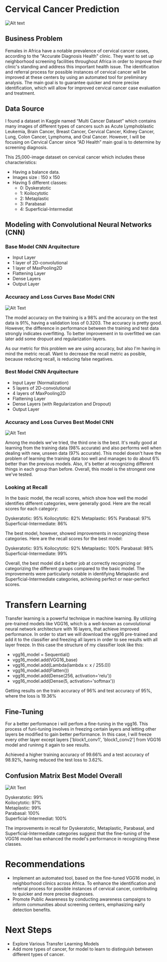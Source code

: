 # Cervical Cancer Prediction

![Alt text](https://github.com/gloriapintado/Cervical-Cancer-Prediction/blob/main/images/Cancer%20Awareness%20Months%20heading%20image%20651x342.png)

## Business Problem

Females in Africa have a notable prevalence of cervical cancer cases, according to the "Accurate Diagnosis Health" clinic. They want to set up neighborhood screening facilities throughout Africa in order to improve their clinic's standing and address this important health issue. The identification and referral process for possible instances of cervical cancer will be improved at these centers by using an automated tool for preliminary analysis. The main goal is to guarantee quicker and more precise identification, which will allow for improved cervical cancer case evaluation and treatment.

## Data Source

I found a dataset in Kaggle named “Multi Cancer Dataset” which contains many images of different types of cancers such as Acute Lymphoblastic Leukemia, Brain Cancer, Breast Cancer, Cervical Cancer, Kidney Cancer, Lung, Colon Cancer, Lymphoma, and Oral Cancer. However, I will be focusing on Cervical Cancer since “AD Health” main goal is to determine by screening diagnosis.

This 25,000-image dataset on cervical cancer which includes these characteristics:

- Having a balance data.
- Images size : 150 x 150
- Having 5 different classes:
    - 0: Dyskeratotic
    - 1: Koilocytotic
    - 2: Metaplastic
    - 3: Parabasal
    - 4: Superficial-Intermediat

## Modeling with Convolutional Neural Networks (CNN)

### Base Model CNN Arquitecture

- Input Layer 
- 1 layer of 2D-convolutional 
- 1 layer of MaxPooling2D 
- Flattening Layer
- Dense Layers
- Output Layer

### Accuracy and Loss Curves Base Model CNN
![Alt Text](https://github.com/gloriapintado/Cervical-Cancer-Prediction/blob/main/images/Baseline%20Curves.png)

The model accuracy on the training is a 98% and the accuracy on the test data is 91%, having a validation loss of 0.3203.
The accuracy is pretty good. However, the difference in performance between the training and test data strongly indicates overfitting. To better improvement in to overfitted we can later add some dropuot and regularization layers.

As our metric for this problem we are using accuracy, but also I'm having in mind the metric recall. Want to decrease the recall metric as posible, because reducing recall, is reducing false negatives.

### Best Model CNN Arquitecture
- Input Layer (Normalization)
- 5 layers of 2D-convolutional 
- 4 layers of MaxPooling2D 
- Flattening Layer
- Dense Layers (with Regularization and Dropout)
- Output Layer

### Accuracy and Loss Curves Best Model CNN
![Alt Text](https://github.com/gloriapintado/Cervical-Cancer-Prediction/blob/main/images/Best%20Model%20So%20Far%20Curves.png)

Among the models we've tried, the third one is the best. It's really good at learning from the training data (98% accurate) and also performs well when dealing with new, unseen data (97% accurate). This model doesn't have the problem of learning the training data too well and manages to do about 6% better than the previous models. Also, it's better at recognizing different things in each group than before. Overall, this model is the strongest one we've tested.

### Looking at Recall 

In the basic model, the recall scores, which show how well the model identifies different categories, were generally good. Here are the recall scores for each category:

Dyskeratotic: 95% 
Koilocytotic: 82% 
Metaplastic: 95% 
Parabasal: 97% 
Superficial-Intermediate: 86% 

The best model, however, showed improvements in recognizing these categories. Here are the recall scores for the best model:

Dyskeratotic: 93% 
Koilocytotic: 92% 
Metaplastic: 100% 
Parabasal: 98% 
Superficial-Intermediate: 99% 

Overall, the best model did a better job at correctly recognizing or categorizing the different groups compared to the basic model. The improvements were particularly notable in identifying Metaplastic and Superficial-Intermediate categories, achieving perfect or near-perfect scores.

# Transfern Learning 
Transfer learning is a powerful technique in machine learning. By utilizing pre-trained models like VGG16, which is a well-known as convolutional neural network architecture with 16 layers, that achieve improved performance. In order to start we will download the vgg16 pre-trained and add it to the classifier and freezing all layers in order to see results with all layer freeze. In this case the structure of my classifier look like this: 

- vgg16_model = Sequential()
- vgg16_model.add(VGG16_base)
- vgg16_model.add(Lambda(lambda x: x / 255.0))
- vgg16_model.add(Flatten())
- vgg16_model.add(Dense(256, activation='relu'))
- vgg16_model.add(Dense(5, activation='softmax'))

Getting results on the train accuracy of 96% and test accuracy of 95%, where the loss is 19.36%
  
## Fine-Tuning
For a better performance i will perfom a fine-tuning in the vgg16. This process of funi-tuning involves in freezing certain layers and letting other layers be modified to gain better performance. In this case, I will freeze every other layer except layers ['block1_conv1', 'block1_conv2'] from VGG16 model and runinng it again to see results.

Achieved a higher training accuracy of 99.66% and a test accuracy of 98.92%, having reduced the test loss to 3.62%.

## Confusion Matrix Best Model Overall
![Alt Text](https://github.com/gloriapintado/Cervical-Cancer-Prediction/blob/main/images/VGG16%20CM.png)

 Dyskeratotic:  99%        
 Koilocytotic:  97%          
 Metaplastic:   99%           
 Parabasal:    100%           
 Superficial-Intermediat: 100%

The improvements in recall for Dyskeratotic, Metaplastic, Parabasal, and Superficial-Intermediate categories suggest that the fine-tuning of the VGG16 model has enhanced the model's performance in recognizing these classes.

# Recommendations
- Implement an automated tool, based on the fine-tuned VGG16 model, in neighborhood clinics across Africa. To enhance the identification and referral process for possible instances of cervical cancer, contributing to quicker and more precise diagnoses.
- Promote Public Awareness by conducting awareness campaigns to inform communities about screening centers, emphasizing early detection benefits.
  
# Next Steps
- Explore Various Transfer Learning Models
- Add more types of cancer, for model to learn to distinguish between different types of cancer.
